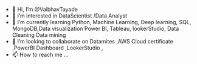 - 👋 Hi, I’m @VaibhavTayade
- 👀 I’m interested in DataScientist /Data Analyst 
- 🌱 I’m currently learning Python, Machine Learning, Deep learning, SQL, MongoDB,Data visualization Power BI, Tableau, lookerStudio, Data Cleaning Data mining
- 💞️ I’m looking to collaborate on Datamites ,AWS Cloud certificate ,PowerBI Dashboard ,LookerStudio ,
- 📫 How to reach me ...

<!---
VaibhavTay/VaibhavTay is a ✨ special ✨ repository because its `README.md` (this file) appears on your GitHub profile.
You can click the Preview link to take a look at your changes.
--->
